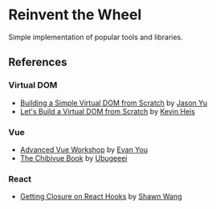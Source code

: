 # Reinvent the Wheel

Simple implementation of popular tools and libraries.

## References

### Virtual DOM

- [Building a Simple Virtual DOM from Scratch](https://www.youtube.com/watch?v=85gJMUEcnkc) by [Jason Yu](https://twitter.com/ycmjason)
- [Let's Build a Virtual DOM from Scratch](https://www.youtube.com/watch?v=l2Tu0NqH0qU) by [Kevin Heis](https://github.com/heiskr)

### Vue

- [Advanced Vue Workshop](https://www.youtube.com/playlist?list=PLy0TFGrsXfC6ZowyW3od9dg_K6VY3dB-N) by [Evan You](https://twitter.com/youyuxi)
- [The Chibivue Book](https://ubugeeei.github.io/chibivue/en/) by [Ubugeeei](https://twitter.com/ubugeeei)

### React

- [Getting Closure on React Hooks](https://www.youtube.com/watch?v=KJP1E-Y-xyo) by [Shawn Wang](https://twitter.com/swyx)
